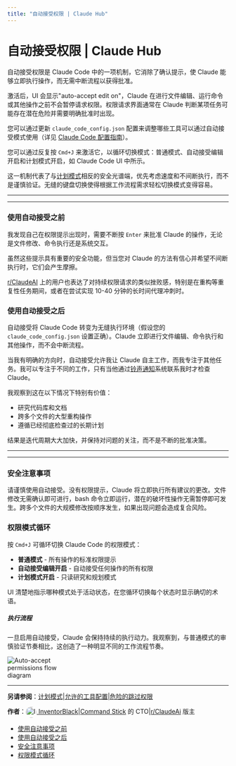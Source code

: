 ```yaml
---
title: "自动接受权限 | Claude Hub"
---
```


# 自动接受权限 | Claude Hub

自动接受权限是 Claude Code 中的一项机制，它消除了确认提示，使 Claude 能够立即执行操作，而无需中断流程以获得批准。

激活后，UI 会显示"auto-accept edit on"，Claude 在进行文件编辑、运行命令或其他操作之前不会暂停请求权限。权限请求界面通常在 Claude 判断某项任务可能存在潜在危险并需要明确批准时出现。

您可以通过更新 `claude_code_config.json` 配置来调整哪些工具可以通过自动接受模式使用（详见 [Claude Code 配置指南](/mechanics-dangerous-skip-permissions.html)）。

您可以通过反复按 `Cmd+J` 来激活它，以循环切换模式：普通模式、自动接受编辑开启和计划模式开启，如 Claude Code UI 中所示。

这一机制代表了与[计划模式](/mechanics-planning-mode.html)相反的安全光谱端，优先考虑速度和不间断执行，而不是谨慎验证。无缝的键盘切换使得根据工作流程需求轻松切换模式变得容易。

* * *

* * *

### 使用自动接受之前[​](#使用自动接受之前)

我发现自己在权限提示出现时，需要不断按 `Enter` 来批准 Claude 的操作，无论是文件修改、命令执行还是系统交互。

虽然这些提示具有重要的安全功能，但当您对 Claude 的方法有信心并希望不间断执行时，它们会产生摩擦。

[r/ClaudeAI](https://www.reddit.com/r/ClaudeAI/) 上的用户也表达了对持续权限请求的类似挫败感，特别是在重构等重复性任务期间，或者在尝试实现 10-40 分钟的长时间代理冲刺时。

### 使用自动接受之后[​](#使用自动接受之后)

自动接受将 Claude Code 转变为无缝执行环境（假设您的 `claude_code_config.json` 设置正确）。Claude 立即进行文件编辑、命令执行和其他操作，而不会中断流程。

当我有明确的方向时，自动接受允许我让 Claude 自主工作，而我专注于其他任务。我可以专注于不同的工作，只有当他通过[铃声通知](/mechanics-notifications.html)系统联系我时才检查 Claude。

我观察到这在以下情况下特别有价值：

-   研究代码库和文档
-   跨多个文件的大型重构操作
-   遵循已经彻底检查过的长期计划

结果是迭代周期大大加快，并保持对问题的关注，而不是不断的批准决策。

* * *

* * *

### 安全注意事项[​](#安全注意事项)

请谨慎使用自动接受。没有权限提示，Claude 将立即执行所有建议的更改。文件修改无需确认即可进行，bash 命令立即运行，潜在的破坏性操作无需暂停即可发生。跨多个文件的大规模修改按顺序发生，如果出现问题会造成复合风险。

### 权限模式循环[​](#权限模式循环)

按 `Cmd+J` 可循环切换 Claude Code 的权限模式：

-   **普通模式** - 所有操作的标准权限提示
-   **自动接受编辑开启** - 自动接受任何操作的所有权限
-   **计划模式开启** - 只读研究和规划模式

UI 清楚地指示哪种模式处于活动状态，在您循环切换每个状态时显示确切的术语。

##### 执行流程

一旦启用自动接受，Claude 会保持持续的执行动力。我观察到，与普通模式的审慎验证节奏相比，这创造了一种明显不同的工作流程节奏。

<img src="/img/discovery/036_cl_orange.png" alt="Auto-accept permissions flow diagram" style="max-width: 165px; height: auto;" />

* * *

**另请参阅**：[计划模式](/mechanics-planning-mode.html)|[允许的工具配置](/mechanics-dangerous-skip-permissions.html)|[危险的跳过权限](/mechanics-dangerous-skip-permissions.html)

**作者**：[<img src="/img/profiles/inventorblack.png" alt="InventorBlack" style="width: 25px; height: 25px; border-radius: 50%; vertical-align: middle;" /> InventorBlack](/contact.html)|[Command Stick](https://commandstick.com) 的 CTO|[r/ClaudeAi](https://www.reddit.com/r/ClaudeAI/) 版主

-   [使用自动接受之前](#使用自动接受之前)
-   [使用自动接受之后](#使用自动接受之后)
-   [安全注意事项](#安全注意事项)
-   [权限模式循环](#权限模式循环)